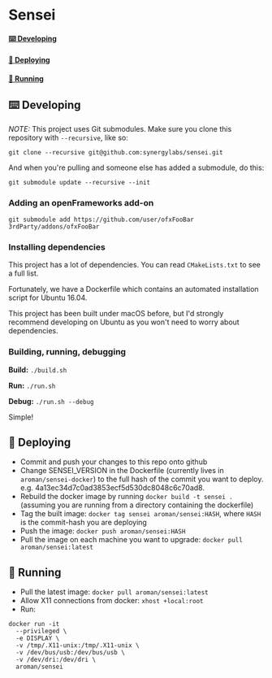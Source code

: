 # Sensei

#### [⌨️ Developing](#developing)
#### [🚀 Deploying](#deploying)
#### [🏃 Running](#running)

## ⌨️ Developing

*NOTE:* This project uses Git submodules. Make sure you clone this repository with `--recursive`, like so:

```
git clone --recursive git@github.com:synergylabs/sensei.git
```

And when you're pulling and someone else has added a submodule, do this:

```
git submodule update --recursive --init
```

### Adding an openFrameworks add-on

```
git submodule add https://github.com/user/ofxFooBar 3rdParty/addons/ofxFooBar
```

### Installing dependencies

This project has a lot of dependencies. You can read `CMakeLists.txt` to see a full list.

Fortunately, we have a Dockerfile which contains an automated installation script for Ubuntu 16.04.

This project has been built under macOS before, but I'd strongly recommend developing on Ubuntu as you won't need to worry about dependencies.


### Building, running, debugging

**Build:** `./build.sh`

**Run:** `./run.sh`

**Debug:** `./run.sh --debug`

Simple!

## 🚀 Deploying

- Commit and push your changes to this repo onto github
- Change SENSEI_VERSION in the Dockerfile (currently lives in `aroman/sensei-docker`) to the full hash of the commit you want to deploy. e.g. 4a13ec34d7c0ad3853ecf5d530dc8048c6c70ad8.
- Rebuild the docker image by running `docker build -t sensei .` (assuming you are running from a directory containing the dockerfile)
- Tag the built image: `docker tag sensei aroman/sensei:HASH`, where `HASH` is the commit-hash you are deploying
- Push the image: `docker push aroman/sensei:HASH`
- Pull the image on each machine you want to upgrade: `docker pull aroman/sensei:latest`

## 🏃 Running

- Pull the latest image: `docker pull aroman/sensei:latest`
- Allow X11 connections from docker: `xhost +local:root`
- Run:

```
docker run -it
  --privileged \
  -e DISPLAY \
  -v /tmp/.X11-unix:/tmp/.X11-unix \
  -v /dev/bus/usb:/dev/bus/usb \
  -v /dev/dri:/dev/dri \
  aroman/sensei
```
